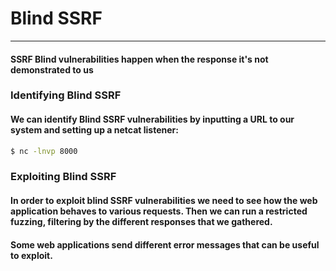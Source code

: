 # Blind SSRF
***
#### SSRF Blind vulnerabilities happen when the response it's not demonstrated to us

### Identifying Blind SSRF
#### We can identify Blind SSRF vulnerabilities by inputting a URL to our system and setting up a netcat listener:
```bash
$ nc -lnvp 8000
```

### Exploiting Blind SSRF
#### In order to exploit blind SSRF vulnerabilities we need to see how the web application behaves to various requests. Then we can run a restricted fuzzing, filtering by the different responses that we gathered. 
#### Some web applications send different error messages that can be useful to exploit.
